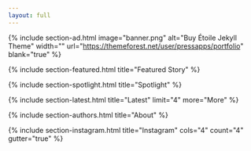 ```yaml
---
layout: full
---
```


{% include section-ad.html image="banner.png" alt="Buy Étoile Jekyll Theme" width="" url="https://themeforest.net/user/pressapps/portfolio" blank="true" %}


{% include section-featured.html title="Featured Story" %}


{% include section-spotlight.html title="Spotlight" %}


{% include section-latest.html title="Latest" limit="4" more="More" %}


{% include section-authors.html title="About" %}


{% include section-instagram.html title="Instagram" cols="4" count="4" gutter="true" %}

<!-- 
{% include section-cta.html title="Want To Contribute?" text="We are looking for writers from all walks of life to contribute to out blog, if you have something to say get in touch." button_text="Contact Us" button_url="/contact/" blank="true" %}

{% include section-author.html author="john" title="Hello, I am Jane! Welcome to my blog." %} 
-->